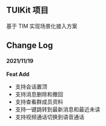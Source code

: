 ## TUIKit 项目

基于 TIM 实现场景化接入方案
## Change Log

#### 2021/11/19

**Feat Add**

- 支持会话置顶
- 支持消息删除和撤回
- 支持查看群成员资料
- 支持一键跳转到最新消息和最近未读
- 支持视频通话切换到语音通话

